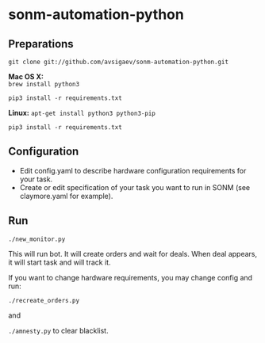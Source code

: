 # sonm-automation-python

## Preparations

  `git clone git://github.com/avsigaev/sonm-automation-python.git`
  
**Mac OS X:**  
  `brew install python3`
  
  `pip3 install -r requirements.txt`

**Linux:**
  `apt-get install python3 python3-pip`
  
  `pip3 install -r requirements.txt`

## Configuration

- Edit config.yaml to describe hardware configuration requirements for your task.
- Create or edit specification of your task you want to run in SONM (see claymore.yaml for example).

## Run 

  `./new_monitor.py`

This will run bot. It will create orders and wait for deals.
When deal appears, it will start task and will track it.

If you want to change hardware requirements, you may change config and run:

`./recreate_orders.py`

and

`./amnesty.py` to clear blacklist.
